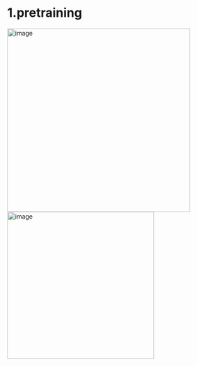 # 1.pretraining
<img width="420" alt="image" src="https://user-images.githubusercontent.com/40928887/128115950-e7b2abe0-aef7-4788-80f9-31526be7f196.png">
<img width="337" alt="image" src="https://user-images.githubusercontent.com/40928887/128115971-b715a10c-aca9-4251-8b95-cb8b7d5719b7.png">
